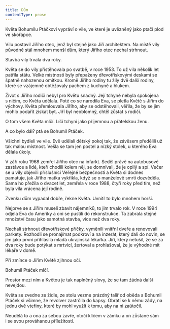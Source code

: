 ```yaml
---
title: Dům
contentType: prose
---
```


<section>

Květa Bohumilu Ptáčkovi vypráví o vile, ve které je uvězněný jako ptačí plod ve skořápce.

Vilu postavil Jiřího otec, jenž byl stejně jako Jiří architektem. Na místě vily původně stál mnohem menší dům, který Jiřího otec nechal strhnout.

Stavba vily trvala dva roky.

Květa se do vily přistěhovala po svatbě, v roce 1953. To už vila několik let patřila státu. Velké místnosti byly přepaženy dřevotřískovými deskami se špatně nahozenou omítkou. Kromě Jiřího rodiny tu žily dvě další rodiny, které se vzájemně obtěžovaly pachem z kuchyně a hlukem.

Život s Jiřího rodiči nebyl pro Květu snadný. Její tchyně nebyla spokojena s ničím, co Květa udělala. Poté co se narodila Eva, se pletla Květě s Jiřím do výchovy. Květa přemlouvala Jiřího, aby se odstěhovali, věřila, že by se jim mohlo podařit získat byt. Jiří byl neoblomný, chtěl zůstat s rodiči.

O tom všem Květa mlčí. Líčí tchyni jako příjemnou a přátelskou ženu.

A co bylo dál? ptá se Bohumil Ptáček.

Všichni bydleli ve vile. Evě udělali dětský pokoj tak, že závěsem předělili už tak malou místnost. Vešla se tam jen postel a nízký stolek, u kterého Eva dělala úkoly.

V září roku 1968 zemřel Jiřího otec na infarkt. Seděl právě na autobusové zastávce a lidé, kteří chodili kolem něj, se domnívali, že je opilý a spí. Večer se u vily objevili příslušníci Veřejné bezpečnosti a Květa si dodnes pamatuje, jak Jiřího matka vykřikla, když se o manželově smrti dozvěděla. Sama ho přežila o dvacet let, zemřela v roce 1988, čtyři roky před tím, než byla vila vrácena její rodině.

Zvenku dům vypadal dobře, řekne Květa. Uvnitř to bylo mnohem horší.

Nejprve se s Jiřím museli zbavit nájemníků, to jim trvalo rok. V roce 1994 odjela Eva do Ameriky a oni se pustili do rekonstrukce. Ta zabrala stejné množství času jako samotná stavba, více než dva roky.

Nechali strhnout dřevotřískové příčky, vyměnili vnitřní dveře a renovovali parkety. Rozhodli se pronajímat podkroví a na inzerát, který dali do novin, se jim jako první přihlásila mladá ukrajinská lékařka. Jiří, který netušil, že se za dva roky bude potýkat s mrtvicí, žertoval a prohlašoval, že je výhodné mít lékaře v domě.

Při zmínce o Jiřím Květě zjihnou oči.

Bohumil Ptáček mlčí.

Prostor mezi ním a Květou je tak naplněný slovy, že se tam žádná další nevejdou.

Květa se zvedne ze židle, ze stolu vezme prázdný talíř od oběda a Bohumil Ptáček si všimne, že revolver zastrčila do kapsy. Obrátí se k němu zády, na jednu dvě vteřiny, které by mohl využít k tomu, aby na ni zaútočil.

Neudělá to a ona za sebou zavře, otočí klíčem v zámku a on zůstane sám i se svou prováhanou příležitostí.

</section>
